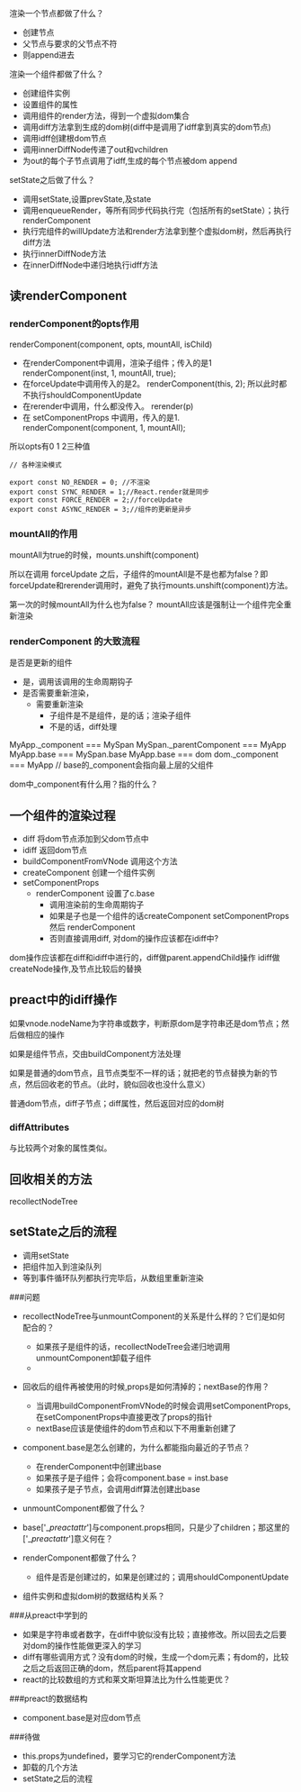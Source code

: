 渲染一个节点都做了什么？

- 创建节点
- 父节点与要求的父节点不符
- 则append进去

渲染一个组件都做了什么？

- 创建组件实例
- 设置组件的属性
- 调用组件的render方法，得到一个虚拟dom集合
- 调用diff方法拿到生成的dom树(diff中是调用了idff拿到真实的dom节点)
- 调用idff创建根dom节点
- 调用innerDiffNode传递了out和vchildren
- 为out的每个子节点调用了idff,生成的每个节点被dom append

setState之后做了什么？

- 调用setState,设置prevState,及state
- 调用enqueueRender，等所有同步代码执行完（包括所有的setState）；执行renderComponent
- 执行完组件的willUpdate方法和render方法拿到整个虚拟dom树，然后再执行diff方法
- 执行innerDiffNode方法
- 在innerDiffNode中递归地执行idff方法

## 读renderComponent ##

### renderComponent的opts作用 ###

renderComponent(component, opts, mountAll, isChild)

- 在renderComponent中调用，渲染子组件；传入的是1  renderComponent(inst, 1, mountAll, true);
- 在forceUpdate中调用传入的是2。       renderComponent(this, 2);       所以此时都不执行shouldComponentUpdate
- 在rerender中调用，什么都没传入。                     rerender(p)
- 在 setComponentProps 中调用，传入的是1.                renderComponent(component, 1, mountAll);

所以opts有0 1 2三种值

```
// 各种渲染模式

export const NO_RENDER = 0; //不渲染
export const SYNC_RENDER = 1;//React.render就是同步
export const FORCE_RENDER = 2;//forceUpdate
export const ASYNC_RENDER = 3;//组件的更新是异步
```

### mountAll的作用

mountAll为true的时候，mounts.unshift(component)

所以在调用 forceUpdate 之后，子组件的mountAll是不是也都为false？即forceUpdate和rerender调用时，避免了执行mounts.unshift(component)方法。

第一次的时候mountAll为什么也为false？ mountAll应该是强制让一个组件完全重新渲染

### renderComponent 的大致流程

是否是更新的组件

- 是，调用该调用的生命周期钩子
- 是否需要重新渲染，
  - 需要重新渲染
    - 子组件是不是组件，是的话；渲染子组件
    - 不是的话，diff处理

MyApp._component === MySpan
MySpan._parentComponent === MyApp
MyApp.base === MySpan.base
MyApp.base === dom
dom._component === MyApp    // base的\_component会指向最上层的父组件

dom中_component有什么用？指的什么？

## 一个组件的渲染过程

- diff  将dom节点添加到父dom节点中
- idiff  返回dom节点
- buildComponentFromVNode 调用这个方法
- createComponent   创建一个组件实例
- setComponentProps  
  - renderComponent  设置了c.base
    - 调用渲染前的生命周期钩子
    - 如果是子也是一个组件的话createComponent setComponentProps 然后 renderComponent
    - 否则直接调用diff,    对dom的操作应该都在idiff中?


dom操作应该都在diff和idiff中进行的，diff做parent.appendChild操作
idiff做createNode操作,及节点比较后的替换

## preact中的idiff操作

如果vnode.nodeName为字符串或数字，判断原dom是字符串还是dom节点；然后做相应的操作

如果是组件节点，交由buildComponent方法处理

如果是普通的dom节点，且节点类型不一样的话；就把老的节点替换为新的节点，然后回收老的节点。（此时，貌似回收也没什么意义）

普通dom节点，diff子节点；diff属性，然后返回对应的dom树

### diffAttributes

与比较两个对象的属性类似。


## 回收相关的方法

recollectNodeTree

## setState之后的流程

- 调用setState
- 把组件加入到渲染队列
- 等到事件循环队列都执行完毕后，从数组里重新渲染


###问题

- recollectNodeTree与unmountComponent的关系是什么样的？它们是如何配合的？

  - 如果孩子是组件的话，recollectNodeTree会递归地调用unmountComponent卸载子组件
  - 
- 回收后的组件再被使用的时候,props是如何清掉的；nextBase的作用？

  - 当调用buildComponentFromVNode的时候会调用setComponentProps,在setComponentProps中直接更改了props的指针
  - nextBase应该是使组件的dom节点和以下不用重新创建了

- component.base是怎么创建的，为什么都能指向最近的子节点？  

  - 在renderComponent中创建出base
  - 如果孩子是子组件；会将component.base = inst.base
  - 如果孩子是子节点，会调用diff算法创建出base

- unmountComponent都做了什么？

- base['__preactattr_']与component.props相同，只是少了children；那这里的['__preactattr_']意义何在？

- renderComponent都做了什么？

  - 组件是否是创建过的，如果是创建过的；调用shouldComponentUpdate

- 组件实例和虚拟dom树的数据结构关系？


###从preact中学到的

- 如果是字符串或者数字，在diff中貌似没有比较；直接修改。所以回去之后要对dom的操作性能做更深入的学习
- diff有哪些调用方式？没有dom的时候，生成一个dom元素；有dom的，比较之后之后返回正确的dom，然后parent将其append
- react的比较数组的方式和莱文斯坦算法比为什么性能更优？

###preact的数据结构

- component.base是对应dom节点



###待做

- this.props为undefined，要学习它的renderComponent方法
- 卸载的几个方法
- setState之后的流程